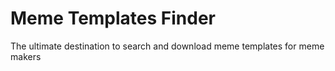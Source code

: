 # Meme Templates Finder

The ultimate destination to search and download meme templates for meme makers